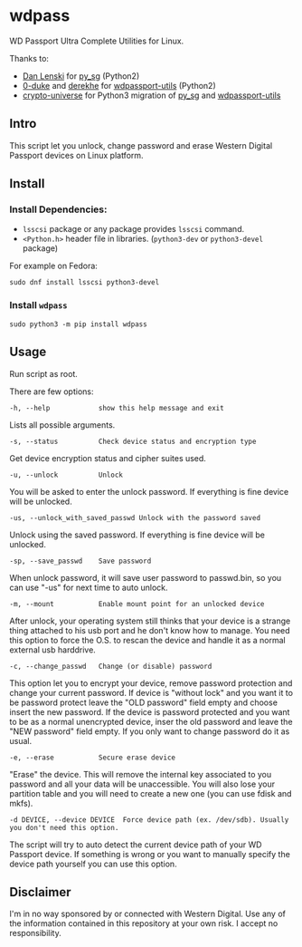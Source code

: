 # wdpass
WD Passport Ultra Complete Utilities for Linux.

Thanks to:
- [Dan Lenski](https://github.com/dlenski) for [py_sg](https://pypi.org/project/py_sg/) (Python2)
- [0-duke](https://github.com/0-duke) and [derekhe](https://github.com/derekhe) for [wdpassport-utils](https://github.com/derekhe/wdpassport-utils) (Python2)
- [crypto-universe](https://github.com/crypto-universe/) for Python3 migration of [py_sg](https://github.com/crypto-universe/py_sg) and [wdpassport-utils](https://github.com/crypto-universe/wdpassport-utils)

## Intro

This script let you unlock, change password and erase Western Digital Passport devices on Linux platform. 

## Install

### Install Dependencies:
- `lsscsi` package or any package provides `lsscsi` command.
- `<Python.h>` header file in libraries. (`python3-dev` or `python3-devel` package)

For example on Fedora:

```shell
sudo dnf install lsscsi python3-devel
```

### Install `wdpass`
```shell
sudo python3 -m pip install wdpass
```

## Usage

Run script as root. 

There are few options:
```
-h, --help            show this help message and exit
```
Lists all possible arguments.

```
-s, --status          Check device status and encryption type
```
Get device encryption status and cipher suites used.
```
-u, --unlock          Unlock
```
You will be asked to enter the unlock password. If everything is fine device will be unlocked.

```
-us, --unlock_with_saved_passwd Unlock with the password saved
```
Unlock using the saved password. If everything is fine device will be unlocked.

```
-sp, --save_passwd    Save password
```
When unlock password, it will save user password to passwd.bin, so you can use "-us" for next time to auto unlock.

```
-m, --mount           Enable mount point for an unlocked device
```
After unlock, your operating system still thinks that your device is a strange thing attached to his usb port and he don't know how to manage. You need this option to force the O.S. to rescan the device and handle it as a normal external usb harddrive.

```
-c, --change_passwd   Change (or disable) password
```
This option let you to encrypt your device, remove password protection and change your current password.
If device is "without lock" and you want it to be password protect leave the "OLD password" field empty and choose insert the new password.
If the device is password protected and you want to be as a normal unencrypted device, inser the old password and leave the "NEW password" field empty.
If you only want to change password do it as usual.

```
-e, --erase           Secure erase device
```
"Erase" the device. This will remove the internal key associated to you password and all your data will be unaccessible. You will also lose your partition table and you will need to create a new one (you can use fdisk and mkfs).

```
-d DEVICE, --device DEVICE  Force device path (ex. /dev/sdb). Usually you don't need this option.
```
The script will try to auto detect the current device path of your WD Passport device.
If something is wrong or you want to manually specify the device path yourself you can use this option.

## Disclaimer
I'm in no way sponsored by or connected with Western Digital.
Use any of the information contained in this repository at your own risk. I accept no
responsibility.
